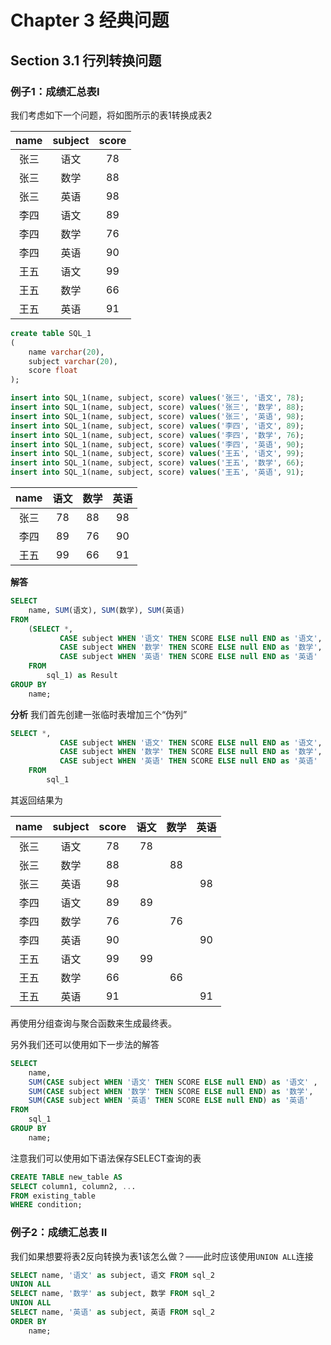 Chapter 3 经典问题
=============
## Section 3.1 行列转换问题
### 例子1：成绩汇总表I
我们考虑如下一个问题，将如图所示的表1转换成表2

| name | subject |  score |
| :---: | :---: | :---: |
| 张三| 语文 |   78 |
| 张三 | 数学 |   88 |
| 张三 | 英语 |   98 |
| 李四 | 语文 |   89 |
| 李四 | 数学 |   76 |
| 李四 | 英语 |   90 |
| 王五 | 语文 |   99 |
| 王五 | 数学 |   66 |
| 王五 | 英语 |   91 |

```sql
create table SQL_1
(
    name varchar(20),
    subject varchar(20),
    score float
);
```

```sql
insert into SQL_1(name, subject, score) values('张三', '语文', 78);
insert into SQL_1(name, subject, score) values('张三', '数学', 88);
insert into SQL_1(name, subject, score) values('张三', '英语', 98);
insert into SQL_1(name, subject, score) values('李四', '语文', 89);
insert into SQL_1(name, subject, score) values('李四', '数学', 76);
insert into SQL_1(name, subject, score) values('李四', '英语', 90);
insert into SQL_1(name, subject, score) values('王五', '语文', 99);
insert into SQL_1(name, subject, score) values('王五', '数学', 66);
insert into SQL_1(name, subject, score) values('王五', '英语', 91);
```

| name| 语文 | 数学 | 英语 |
| :---: | :---: | :---: | :---: |
| 张三| 78 | 88 | 98 |
| 李四 | 89 | 76 | 90 |
| 王五 | 99 | 66 | 91 |

**解答**

```sql
SELECT
    name, SUM(语文), SUM(数学), SUM(英语)
FROM
    (SELECT *,
           CASE subject WHEN '语文' THEN SCORE ELSE null END as '语文',
           CASE subject WHEN '数学' THEN SCORE ELSE null END as '数学',
           CASE subject WHEN '英语' THEN SCORE ELSE null END as '英语'
    FROM
        sql_1) as Result
GROUP BY
    name;
```

**分析**
我们首先创建一张临时表增加三个“伪列”
```sql
SELECT *,
           CASE subject WHEN '语文' THEN SCORE ELSE null END as '语文',
           CASE subject WHEN '数学' THEN SCORE ELSE null END as '数学',
           CASE subject WHEN '英语' THEN SCORE ELSE null END as '英语'
    FROM
        sql_1
```
其返回结果为

|name|subject|score|语文|数学|英语|
| :---: | :---: | :---: | :---: |:---: | :---: | 
|张三| 语文 | 78 | 78 | <null> | <null> | 
| 张三 | 数学 | 88 | <null> | 88 | <null> |  
| 张三 | 英语 | 98 | <null> | <null> | 98 |  
| 李四 | 语文 | 89 | 89 | <null> | <null> |  
| 李四 | 数学 | 76 | <null> | 76 | <null> |  
| 李四 | 英语 | 90 | <null> | <null> | 90 |  
| 王五 | 语文 | 99 | 99 | <null> | <null> |  
| 王五 | 数学 | 66 | <null> | 66 | <null> 
| 王五 | 英语 | 91 | <null> | <null> | 91 |  

再使用分组查询与聚合函数来生成最终表。

另外我们还可以使用如下一步法的解答
```sql
SELECT
    name,
    SUM(CASE subject WHEN '语文' THEN SCORE ELSE null END) as '语文' ,
    SUM(CASE subject WHEN '数学' THEN SCORE ELSE null END) as '数学',
    SUM(CASE subject WHEN '英语' THEN SCORE ELSE null END) as '英语'
FROM
    sql_1
GROUP BY
    name;
```

注意我们可以使用如下语法保存SELECT查询的表
```sql
CREATE TABLE new_table AS
SELECT column1, column2, ...
FROM existing_table
WHERE condition;
```


### 例子2：成绩汇总表 II
我们如果想要将表2反向转换为表1该怎么做？——此时应该使用`UNION ALL`连接

```sql
SELECT name, '语文' as subject, 语文 FROM sql_2
UNION ALL
SELECT name, '数学' as subject, 数学 FROM sql_2
UNION ALL
SELECT name, '英语' as subject, 英语 FROM sql_2
ORDER BY
    name;
```

